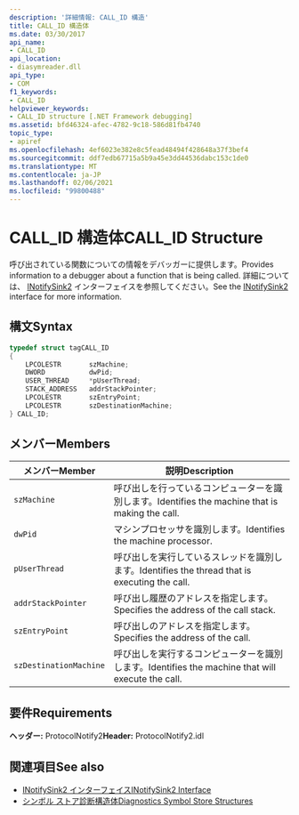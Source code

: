 ```yaml
---
description: '詳細情報: CALL_ID 構造'
title: CALL_ID 構造体
ms.date: 03/30/2017
api_name:
- CALL_ID
api_location:
- diasymreader.dll
api_type:
- COM
f1_keywords:
- CALL_ID
helpviewer_keywords:
- CALL_ID structure [.NET Framework debugging]
ms.assetid: bfd46324-afec-4782-9c18-586d81fb4740
topic_type:
- apiref
ms.openlocfilehash: 4ef6023e382e8c5fead48494f428648a37f3bef4
ms.sourcegitcommit: ddf7edb67715a5b9a45e3dd44536dabc153c1de0
ms.translationtype: MT
ms.contentlocale: ja-JP
ms.lasthandoff: 02/06/2021
ms.locfileid: "99800488"
---
```

# <a name="call_id-structure"></a><span data-ttu-id="6d387-103">CALL_ID 構造体</span><span class="sxs-lookup"><span data-stu-id="6d387-103">CALL_ID Structure</span></span>

<span data-ttu-id="6d387-104">呼び出されている関数についての情報をデバッガーに提供します。</span><span class="sxs-lookup"><span data-stu-id="6d387-104">Provides information to a debugger about a function that is being called.</span></span> <span data-ttu-id="6d387-105">詳細については、 [INotifySink2](inotifysink2-interface.md) インターフェイスを参照してください。</span><span class="sxs-lookup"><span data-stu-id="6d387-105">See the [INotifySink2](inotifysink2-interface.md) interface for more information.</span></span>  
  
## <a name="syntax"></a><span data-ttu-id="6d387-106">構文</span><span class="sxs-lookup"><span data-stu-id="6d387-106">Syntax</span></span>  
  
```cpp  
typedef struct tagCALL_ID  
{  
    LPCOLESTR       szMachine;  
    DWORD           dwPid;  
    USER_THREAD     *pUserThread;  
    STACK_ADDRESS   addrStackPointer;  
    LPCOLESTR       szEntryPoint;  
    LPCOLESTR       szDestinationMachine;  
} CALL_ID;  
```  
  
## <a name="members"></a><span data-ttu-id="6d387-107">メンバー</span><span class="sxs-lookup"><span data-stu-id="6d387-107">Members</span></span>  
  
|<span data-ttu-id="6d387-108">メンバー</span><span class="sxs-lookup"><span data-stu-id="6d387-108">Member</span></span>|<span data-ttu-id="6d387-109">説明</span><span class="sxs-lookup"><span data-stu-id="6d387-109">Description</span></span>|  
|------------|-----------------|  
|`szMachine`|<span data-ttu-id="6d387-110">呼び出しを行っているコンピューターを識別します。</span><span class="sxs-lookup"><span data-stu-id="6d387-110">Identifies the machine that is making the call.</span></span>|  
|`dwPid`|<span data-ttu-id="6d387-111">マシンプロセッサを識別します。</span><span class="sxs-lookup"><span data-stu-id="6d387-111">Identifies the machine processor.</span></span>|  
|`pUserThread`|<span data-ttu-id="6d387-112">呼び出しを実行しているスレッドを識別します。</span><span class="sxs-lookup"><span data-stu-id="6d387-112">Identifies the thread that is executing the call.</span></span>|  
|`addrStackPointer`|<span data-ttu-id="6d387-113">呼び出し履歴のアドレスを指定します。</span><span class="sxs-lookup"><span data-stu-id="6d387-113">Specifies the address of the call stack.</span></span>|  
|`szEntryPoint`|<span data-ttu-id="6d387-114">呼び出しのアドレスを指定します。</span><span class="sxs-lookup"><span data-stu-id="6d387-114">Specifies the address of the call.</span></span>|  
|`szDestinationMachine`|<span data-ttu-id="6d387-115">呼び出しを実行するコンピューターを識別します。</span><span class="sxs-lookup"><span data-stu-id="6d387-115">Identifies the machine that will execute the call.</span></span>|  
  
## <a name="requirements"></a><span data-ttu-id="6d387-116">要件</span><span class="sxs-lookup"><span data-stu-id="6d387-116">Requirements</span></span>  

 <span data-ttu-id="6d387-117">**ヘッダー:** ProtocolNotify2</span><span class="sxs-lookup"><span data-stu-id="6d387-117">**Header:** ProtocolNotify2.idl</span></span>  
  
## <a name="see-also"></a><span data-ttu-id="6d387-118">関連項目</span><span class="sxs-lookup"><span data-stu-id="6d387-118">See also</span></span>

- [<span data-ttu-id="6d387-119">INotifySink2 インターフェイス</span><span class="sxs-lookup"><span data-stu-id="6d387-119">INotifySink2 Interface</span></span>](inotifysink2-interface.md)
- [<span data-ttu-id="6d387-120">シンボル ストア診断構造体</span><span class="sxs-lookup"><span data-stu-id="6d387-120">Diagnostics Symbol Store Structures</span></span>](diagnostics-symbol-store-structures.md)
